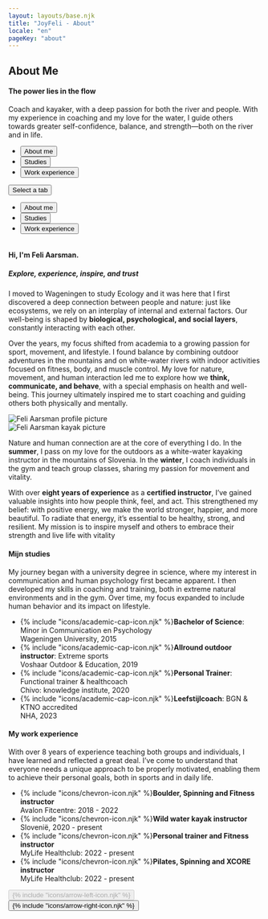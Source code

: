 ```yaml
---
layout: layouts/base.njk
title: "JoyFeli - About"
locale: "en"
pageKey: "about"
---
```


<!-- Hero Section -->
<section class="hero-section overflow-hidden">
  <div class="container position-relative">
    <div class="row">
      <div class="col-12 position-relative m-0 p-0">
        <!-- Background image container -->
        <div class="bg-image aboutme-img animate-slide-in-right" data-bg="/img/Feli_soca2_cut.jpg" data-bgPhone="/img/Feli_soca2_phone.jpg">
        </div>
        <!-- Text overlay -->
        <div class="text-overlay aboutme-text animate-slide-in-left bg-white bg-opacity-75 p-4 p-xxl-5">
          <h1 class="separator text-uppercase">
            <span class="d-block mb-2">
              <span><strong>About Me</strong></span>
            </span>
          </h1>
            <h4>
              <span class="d-block mb-3 fst-italic">
                The power lies in the flow
              </span>
            </h4>
          <p>
            Coach and kayaker, with a deep passion for both the river and people. With my experience in coaching and my love for the water, I guide others towards greater self-confidence, balance, and strength—both on the river and in life.
          </p>
        </div>
      </div>
    </div>
  </div>
</section>
<!-- End Hero Section -->
<div class="sun-divider">
  <span class="sun"></span>
</div>
<!-- Tabs Section -->
<section class="py-5 gray-bg tab-section">
  <div class="container px-0 px-sm-3">
    <div class="custom-tabs px-2 px-sm-0">
      <!-- Tab Navigation -->
      <ul class="nav nav-tabs justify-content-center mb-4 border-0" id="aboutMeTabs" role="tablist">
        <li class="nav-item d-none d-md-flex">
          <button class="nav-link px-4 active" id="tab-about" data-bs-toggle="tab" data-bs-target="#about" type="button" role="tab" aria-controls="about" aria-selected="true">
            About me
          </button>
        </li>
        <li class="nav-item d-none d-md-flex">
          <button class="nav-link px-4" id="tab-studies" data-bs-toggle="tab" data-bs-target="#studies" type="button" role="tab" aria-controls="studies" aria-selected="false">
            Studies
          </button>
        </li>
        <li class="nav-item d-none d-md-flex">
          <button class="nav-link px-4" id="tab-work" data-bs-toggle="tab" data-bs-target="#work" type="button" role="tab" aria-controls="work" aria-selected="false">
            Work experience
          </button>
        </li>
      </ul>
      <!-- Dropdown Menu for sm screens -->
      <div class="dropdown d-block d-md-none text-center fs-4">
        <button
          class="btn dropdown-toggle fs-4 w-100 bg-white border"
          type="button"
          id="mobileDropdown"
          data-bs-toggle="dropdown"
          aria-expanded="false"
        >
          Select a tab
        </button>
        <ul class="dropdown-menu" aria-labelledby="mobileDropdown" role="tablist">
          <li>
            <button class="dropdown-item active fs-4" data-bs-toggle="tab" data-bs-target="#about" type="button" role="tab" aria-selected="true">
              About me
            </button>
          </li>
          <li>
            <button class="dropdown-item fs-4" data-bs-toggle="tab" data-bs-target="#studies" type="button" role="tab" aria-selected="false">
              Studies
            </button>
          </li>
          <li>
            <button class="dropdown-item fs-4" data-bs-toggle="tab" data-bs-target="#work" type="button" role="tab" aria-selected="false">
              Work experience
            </button>
          </li>
        </ul>
      </div>
      <div class="tab-line"></div>
    </div>
    <div class="tab-content pt-3" id="aboutMeTabsContent" style="overflow:hidden">
      <!-- About me Tab -->
      <div class="mb-3 tab-pane fade active show" id="about" role="tabpanel" aria-labelledby="tab-about">
        <div class="row px-2 px-sm-0">
          <div class="col-lg-6">
            <h4 class="mt-4 mb-3 separator">Hi, I'm Feli Aarsman.</h4>
            <h5 class="mb-0 mb-lg-3"><i>Explore, experience, inspire, and trust</i></h5>
            <p>
              I moved to Wageningen to study Ecology and it was here that I first discovered a deep connection between people and nature: just like ecosystems, we rely on an interplay of internal and external factors. Our well-being is shaped by <strong>biological, psychological, and social layers</strong>, constantly interacting with each other.
            </p>
            <p>
              Over the years, my focus shifted from academia to a growing passion for sport, movement, and lifestyle. I found balance by combining outdoor adventures in the mountains and on white-water rivers with indoor activities focused on fitness, body, and muscle control. My love for nature, movement, and human interaction led me to explore how we <strong>think, communicate, and behave</strong>, with a special emphasis on health and well-being. This journey ultimately inspired me to start coaching and guiding others both physically and mentally.
            </p>
          </div>
          <div class="col-lg-6 my-0 my-lg-3">
            <img class="img-fluid profile-img my-3 my-lg-5" src="/img/Feli2.jpg" alt="Feli Aarsman profile picture" loading="lazy">
          </div>
        </div>
        <div class="row px-2 px-sm-0">
          <div class="col-lg-6 px-0 px-lg-3 my-3 order-last order-lg-first ">
            <img class="img-fluid kayak-img me-lg-5" src="/img/Feli_kayak.jpg" alt="Feli Aarsman kayak picture">
          </div>
          <div class="col-lg-6 order-first order-lg-last">
            <p>
              Nature and human connection are at the core of everything I do. In the <strong>summer</strong>, I pass on my love for the outdoors as a white-water kayaking instructor in the mountains of Slovenia. In the <strong>winter</strong>, I coach individuals in the gym and teach group classes, sharing my passion for movement and vitality.
            </p>
            <p>
              With over <strong>eight years of experience</strong> as a <strong>certified instructor</strong>, I’ve gained valuable insights into how people think, feel, and act. This strengthened my belief: with positive energy, we make the world stronger, happier, and more beautiful. To radiate that energy, it’s essential to be healthy, strong, and resilient. My mission is to inspire myself and others to embrace their strength and live life with vitality
            </p>
          </div>
        </div>
      </div>
      <!-- Studies Tab-->
      <div class="mb-3 tab-pane fade px-2 px-sm-0" id="studies" role="tabpanel" aria-labelledby="tab-studies">
        <h4 class="mt-4 mb-3 separator">Mijn studies</h4>
        <p>
          My journey began with a university degree in science, where my interest in communication and human psychology first became apparent. I then developed my skills in coaching and training, both in extreme natural environments and in the gym. Over time, my focus expanded to include human behavior and its impact on lifestyle. 
        </p>
        <p id="studies">
          <ul class="mt-3 list-unstyled">
            <li class="mb-3">
              {% include "icons/academic-cap-icon.njk" %}<span><strong>Bachelor of Science</strong>: Minor in Communication en Psychology <br>Wageningen University, 2015</span>
            </li>
            <li class="mb-3">
              {% include "icons/academic-cap-icon.njk" %}<span><strong>Allround outdoor instructor</strong>: Extreme sports
              <br>Voshaar Outdoor & Education, 2019</span>
            </li>
            <li class="mb-3">
              {% include "icons/academic-cap-icon.njk" %}<span><strong>Personal Trainer</strong>: Functional trainer & healthcoach
              <br>Chivo: knowledge institute, 2020</span>
            </li>
            <li class="mb-3">
              {% include "icons/academic-cap-icon.njk" %}<span><strong>Leefstijlcoach</strong>: BGN & KTNO accredited
              <br>NHA, 2023</span>
            </li>
          </ul>
        </p>
      </div>
      <!-- Work experience tab -->
      <div class="mb-3 tab-pane fade px-2 px-sm-0" id="work" role="tabpanel" aria-labelledby="tab-work">
          <h4 class="mt-4 mb-3 separator">My work experience</h4>
          <p>
            With over 8 years of experience teaching both groups and individuals, I have learned and reflected a great deal. I’ve come to understand that everyone needs a unique approach to be properly motivated, enabling them to achieve their personal goals, both in sports and in daily life.
          </p>
          <p id="work-experience">
            <ul class="mt-3 list-unstyled">
              <li class="mb-3">
                {% include "icons/chevron-icon.njk" %}<span><strong>Boulder, Spinning and Fitness instructor</strong>
                <br>Avalon Fitcentre: 2018 - 2022</span>
              </li>
              <li class="mb-3">
                {% include "icons/chevron-icon.njk" %}<span><strong>Wild water kayak instructor</strong>
                <br>Slovenië, 2020 - present</span>
              </li>
              <li class="mb-3">
                {% include "icons/chevron-icon.njk" %}<span><strong>Personal trainer and Fitness instructor</strong>
                <br>MyLife Healthclub: 2022 - present</span>
              </li>
              <li class="mb-3">
                {% include "icons/chevron-icon.njk" %}<span><strong>Pilates, Spinning and XCORE instructor</strong>
                <br>MyLife Healthclub: 2022 - present</span>
              </li>
            </ul>
          </p>
      </div>
  <!-- Navigation buttons -->
  <div class="mt-3 text-center">
    <button id="prevTabBtn" class="btn custom-btn mx-3 fs-5" disabled>{% include "icons/arrow-left-icon.njk" %}</button>
    <button id="nextTabBtn" class="btn custom-btn mx-3 fs-5">{% include "icons/arrow-right-icon.njk" %}</button>
  </div>
</section>